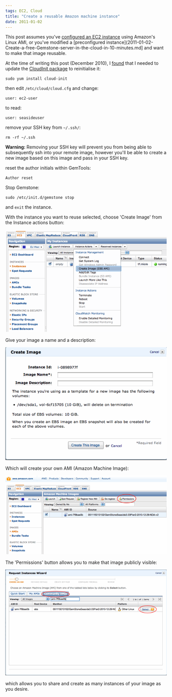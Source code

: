 ```yaml
---
tags: EC2, Cloud
title: "Create a reusable Amazon machine instance"
date: 2011-01-02
---
```


This post assumes you've [configured an EC2 instance](2011-01-02-Installing-Gemstone-on-an-Amazon-EC2-Linux-instance.md) using Amazon's Linux AMI, or you've modified a [preconfigured instance](2011-01-02-Create-a-free-Gemstone-server-in-the-cloud-in-10-minutes.md] and want to make that image reusable.

At the time of writing this post (December 2010), I [found](https://forums.aws.amazon.com/thread.jspa?threadID=56007&tstart=0) that I needed to update the [CloudInit package](https://help.ubuntu.com/community/CloudInit) to reinitialise it:

```
sudo yum install cloud-init
```

then edit `/etc/cloud/cloud.cfg` and change:
```
user: ec2-user
```
to read:
```
user: seasideuser
```

remove your SSH key from `~/.ssh/`:
```
rm -rf ~/.ssh
```
**Warning:** Removing your SSH key will prevent you from being able to subsequently ssh into your remote image, however you'll be able to create a new image based on this image and pass in your SSH key.

reset the author initials within GemTools:
```Smalltalk
Author reset
```

Stop Gemstone:
```
sudo /etc/init.d/gemstone stop
```

and `exit` the instance.

With the instance you want to reuse selected, choose 'Create Image' from the Instance actions button:

![](/images/ec2fromscratch/CreateAnImageMenu.gif)

Give your image a name and a description:

![](/images/ec2fromscratch/AMIDialog.gif)

Which will create your own AMI (Amazon Machine Image): 

![](/images/ec2fromscratch/AMIList.gif)

The 'Permissions' button allows you to make that image publicly visible:

![](/images/ec2fromscratch/RequestInstanceWizardCustom.gif)

which allows you to share and create as many instances of your image as you desire.
